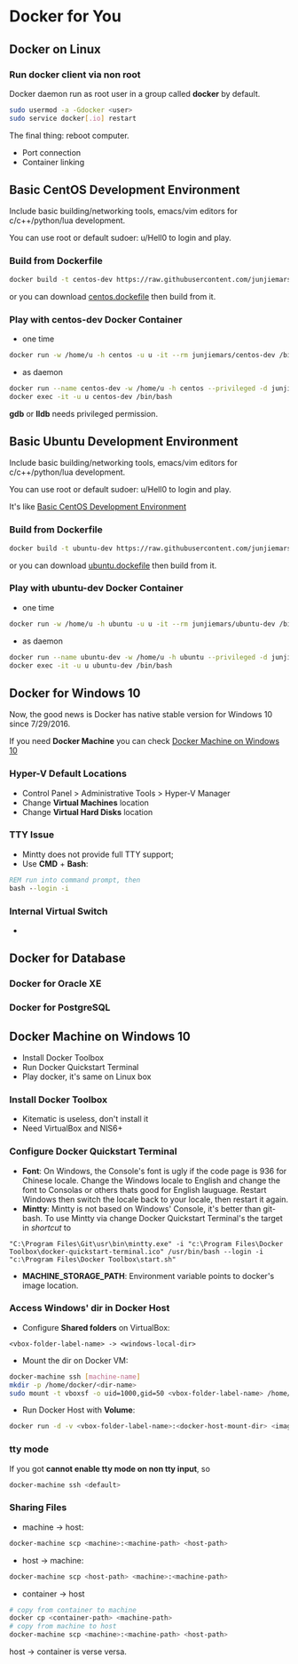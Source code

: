 # Docker for You 

## Docker on Linux

### Run docker client via non root
Docker daemon run as root user in a group called __docker__ by default. 
```sh
sudo usermod -a -Gdocker <user>
sudo service docker[.io] restart
```
The final thing: reboot computer.


* Port connection
* Container linking

## Basic CentOS Development Environment
Include basic building/networking tools, emacs/vim editors for c/c++/python/lua development.

You can use root or default sudoer: u/Hell0 to login and play.

### Build from Dockerfile
```sh
docker build -t centos-dev https://raw.githubusercontent.com/junjiemars/kit/master/docker/dev/centos.dockerfile
```

or you can download [centos.dockefile](https://raw.githubusercontent.com/junjiemars/kit/master/docker/dev/centos.dockerfile) then build from it.


### Play with centos-dev Docker Container
* one time
```sh
docker run -w /home/u -h centos -u u -it --rm junjiemars/centos-dev /bin/bash
```
* as daemon
```sh
docker run --name centos-dev -w /home/u -h centos --privileged -d junjiemars/centos-dev
docker exec -it -u u centos-dev /bin/bash
```
__gdb__ or __lldb__ needs privileged permission.

## Basic Ubuntu Development Environment
Include basic building/networking tools, emacs/vim editors for c/c++/python/lua development.

You can use root or default sudoer: u/Hell0 to login and play.

It's like [Basic CentOS Development Environment](#basic-centos-development-environment)

### Build from Dockerfile
```sh
docker build -t ubuntu-dev https://raw.githubusercontent.com/junjiemars/kit/master/docker/dev/ubuntu.dockerfile
```

or you can download [ubuntu.dockefile](https://raw.githubusercontent.com/junjiemars/kit/master/docker/dev/ubuntu.dockerfile) then build from it.


### Play with ubuntu-dev Docker Container
* one time
```sh
docker run -w /home/u -h ubuntu -u u -it --rm junjiemars/ubuntu-dev /bin/bash
```
* as daemon
```sh
docker run --name ubuntu-dev -w /home/u -h ubuntu --privileged -d junjiemars/ubuntu-dev 
docker exec -it -u u ubuntu-dev /bin/bash
```

## Docker for Windows 10
Now, the good news is Docker has native stable version for Windows 10 since 7/29/2016.

If you need __Docker Machine__ you can check [Docker Machine on Windows 10](#docker-machine-on-windows-10)

### Hyper-V Default Locations
* Control Panel > Administrative Tools > Hyper-V Manager
* Change __Virtual Machines__ location
* Change __Virtual Hard Disks__ location

### TTY Issue
* Mintty does not provide full TTY support;
* Use __CMD__ + __Bash__:
```cmd
REM run into command prompt, then
bash --login -i 
```

### Internal Virtual Switch
* 

## Docker for Database

### Docker for Oracle XE

### Docker for PostgreSQL


## Docker Machine on Windows 10
* Install Docker Toolbox
* Run Docker Quickstart Terminal
* Play docker, it's same on Linux box

### Install Docker Toolbox
* Kitematic is useless, don't install it
* Need VirtualBox and NIS6+

### Configure Docker Quickstart Terminal
* __Font__: On Windows, the Console's font is ugly if the code page is 936 for Chinese locale. Change the Windows locale to English and change the font to Consolas or others thats good for English lauguage. Restart Windows then switch the locale back to your locale, then restart it again.
* __Mintty__: Mintty is not based on Windows' Console, it's better than git-bash. To use Mintty via change Docker Quickstart Terminal's the target in *shortcut* to 
```
"C:\Program Files\Git\usr\bin\mintty.exe" -i "c:\Program Files\Docker Toolbox\docker-quickstart-terminal.ico" /usr/bin/bash --login -i  "c:\Program Files\Docker Toolbox\start.sh"
```
* __MACHINE_STORAGE_PATH__: Environment variable points to docker's image location.

### Access Windows' dir in Docker Host
* Configure __Shared folders__ on VirtualBox: 
```
<vbox-folder-label-name> -> <windows-local-dir>
```
* Mount the dir on Docker VM:
```sh
docker-machine ssh [machine-name]
mkdir -p /home/docker/<dir-name>
sudo mount -t vboxsf -o uid=1000,gid=50 <vbox-folder-label-name> /home/docker/<dir-name>
```
* Run Docker Host with __Volume__:
```sh
docker run -d -v <vbox-folder-label-name>:<docker-host-mount-dir> <image>
```

### tty mode
If you got __cannot enable tty mode on non tty input__, so
```sh
docker-machine ssh <default>
```

### Sharing Files
* machine -> host:
```sh
docker-machine scp <machine>:<machine-path> <host-path>
```
* host -> machine:
```sh
docker-machine scp <host-path> <machine>:<machine-path>
```
* container -> host
```sh
# copy from container to machine 
docker cp <container-path> <machine-path>
# copy from machine to host
docker-machine scp <machine>:<machine-path> <host-path>
```
host -> container is verse versa.
